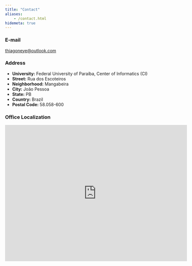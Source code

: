 ```yaml
---
title: "Contact"
aliases:
    - /contact.html
hidemeta: true
---
```


### E-mail

thiagoneye@outlook.com

### Address

* **University:** Federal University of Paraíba, Center of Informatics (CI)
* **Street:** Rua dos Escoteiros
* **Neighborhood:** Mangabeira
* **City:** João Pessoa
* **State:** PB
* **Country:** Brazil
* **Postal Code:** 58.058-600

### Office Localization

<iframe src="https://www.google.com/maps/embed?pb=!1m18!1m12!1m3!1d3958.6856974301368!2d-34.81978302500113!3d-7.1622871928423075!2m3!1f0!2f0!3f0!3m2!1i1024!2i768!4f13.1!3m3!1m2!1s0x7acc300395ef2d1%3A0x5cad05c1cf9b09e6!2sCentro%20de%20Inform%C3%A1tica%20-%20UFPB!5e0!3m2!1spt-BR!2sbr!4v1752205957255!5m2!1spt-BR!2sbr" width="600" height="450" style="border:0;" allowfullscreen="" loading="lazy" referrerpolicy="no-referrer-when-downgrade"></iframe>


